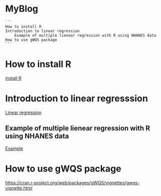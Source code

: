 # MyBlog

````
```
How to install R
Introduction to linear regression
	Example of multiple lienear regression with R using NHANES data
How to use gWQS package
```
````



# How to install R

[install R](https://rpubs.com/ToniSignes/862089) 



# Introduction to linear regresssion

[Linear regression](https://rpubs.com/ToniSignes/862100)



## Example of multiple lienear regression with R using NHANES data 

[Example](https://rpubs.com/ToniSignes/863500)



# How to use gWQS package

https://cran.r-project.org/web/packages/gWQS/vignettes/gwqs-vignette.html